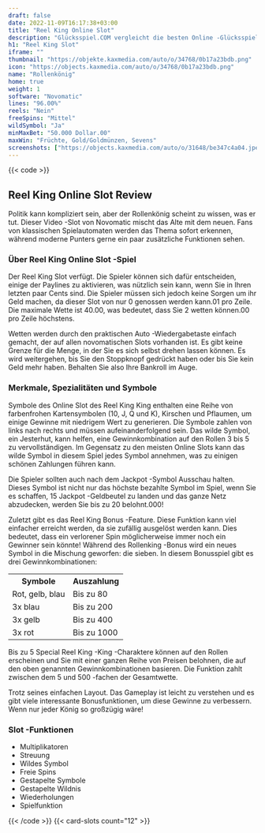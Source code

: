 ```yaml
---
draft: false
date: 2022-11-09T16:17:38+03:00
title: "Reel King Online Slot"
description: "Glücksspiel.COM vergleicht die besten Online -Glücksspiel -Sites und -spiele der Kanada.  Unabhängige Produktbewertungen und exklusive Anmeldeangebote. Jetzt spielen!"
h1: "Reel King Slot"
iframe: ""
thumbnail: "https://objekte.kaxmedia.com/auto/o/34768/0b17a23bdb.png"
icon: "https://objects.kaxmedia.com/auto/o/34768/0b17a23bdb.png"
name: "Rollenkönig"
home: true
weight: 1
software: "Novomatic"
lines: "96.00%"
reels: "Nein"
freeSpins: "Mittel"
wildSymbol: "Ja"
minMaxBet: "50.000 Dollar.00"
maxWin: "Früchte, Gold/Goldmünzen, Sevens"
screenshots: ["https://objects.kaxmedia.com/auto/o/31648/be347c4a04.jpeg"]
---
```


{{< code >}}<h2>Reel King Online Slot Review</h2><p>Politik kann kompliziert sein, aber der Rollenkönig scheint zu wissen, was er tut. Dieser Video -Slot von Novomatic mischt das Alte mit dem neuen. Fans von klassischen Spielautomaten werden das Thema sofort erkennen, während moderne Punters gerne ein paar zusätzliche Funktionen sehen.</p><h3>Über Reel King Online Slot -Spiel</h3><p>Der Reel King Slot verfügt. Die Spieler können sich dafür entscheiden, einige der Paylines zu aktivieren, was nützlich sein kann, wenn Sie in Ihren letzten paar Cents sind. Die Spieler müssen sich jedoch keine Sorgen um ihr Geld machen, da dieser Slot von nur 0 genossen werden kann.01 pro Zeile. Die maximale Wette ist 40.00, was bedeutet, dass Sie 2 wetten können.00 pro Zeile höchstens.</p><p>Wetten werden durch den praktischen Auto -Wiedergabetaste einfach gemacht, der auf allen novomatischen Slots vorhanden ist. Es gibt keine Grenze für die Menge, in der Sie es sich selbst drehen lassen können. Es wird weitergehen, bis Sie den Stoppknopf gedrückt haben oder bis Sie kein Geld mehr haben. Behalten Sie also Ihre Bankroll im Auge.</p><h3>Merkmale, Spezialitäten und Symbole</h3><p>Symbole des Online Slot des Reel King King enthalten eine Reihe von farbenfrohen Kartensymbolen (10, J, Q und K), Kirschen und Pflaumen, um einige Gewinne mit niedrigem Wert zu generieren. Die Symbole zahlen von links nach rechts und müssen aufeinanderfolgend sein. Das wilde Symbol, ein Jesterhut, kann helfen, eine Gewinnkombination auf den Rollen 3 bis 5 zu vervollständigen. Im Gegensatz zu den meisten Online Slots kann das wilde Symbol in diesem Spiel jedes Symbol annehmen, was zu einigen schönen Zahlungen führen kann.</p><p>Die Spieler sollten auch nach dem Jackpot -Symbol Ausschau halten. Dieses Symbol ist nicht nur das höchste bezahlte Symbol im Spiel, wenn Sie es schaffen, 15 Jackpot -Geldbeutel zu landen und das ganze Netz abzudecken, werden Sie bis zu 20 belohnt.000!</p><p>Zuletzt gibt es das Reel King Bonus -Feature. Diese Funktion kann viel einfacher erreicht werden, da sie zufällig ausgelöst werden kann. Dies bedeutet, dass ein verlorener Spin möglicherweise immer noch ein Gewinner sein könnte! Während des Rollenking -Bonus wird ein neues Symbol in die Mischung geworfen: die sieben. In diesem Bonusspiel gibt es drei Gewinnkombinationen:</p><table><tbody><tr><th>Symbole</th><th>Auszahlung</th></tr><tr><td>Rot, gelb, blau</td><td>Bis zu 80</td></tr><tr><td>3x blau</td><td>Bis zu 200</td></tr><tr><td>3x gelb</td><td>Bis zu 400</td></tr><tr><td>3x rot</td><td>Bis zu 1000</td></tr></tbody></table><p>Bis zu 5 Special Reel King -King -Charaktere können auf den Rollen erscheinen und Sie mit einer ganzen Reihe von Preisen belohnen, die auf den oben genannten Gewinnkombinationen basieren. Die Funktion zahlt zwischen dem 5 und 500 -fachen der Gesamtwette.</p><p>Trotz seines einfachen Layout. Das Gameplay ist leicht zu verstehen und es gibt viele interessante Bonusfunktionen, um diese Gewinne zu verbessern. Wenn nur jeder König so großzügig wäre!</p><h3>
Slot -Funktionen</h3><ul>
<li></span>
Multiplikatoren</li>
<li></span>
Streuung</li>
<li></span>
Wildes Symbol</li>
<li></span>
Freie Spins</li>
<li></span>
Gestapelte Symbole</li>
<li></span>
Gestapelte Wildnis</li>
<li></span>
Wiederholungen</li>
<li></span>
Spielfunktion</li></ul>{{< /code >}}
 {{< card-slots count="12" >}}